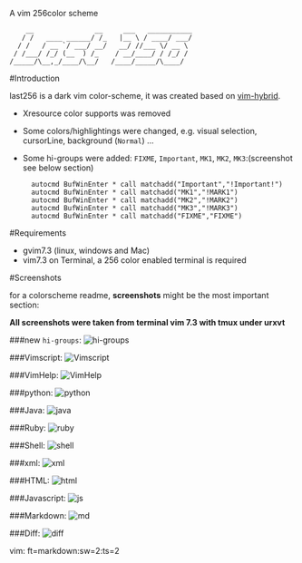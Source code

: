 A vim 256color scheme

	    __               __     ___   ___________
	   / /   ____ ______/ /_   |__ \ / ____/ ___/
	  / /   / __ `/ ___/ __/   __/ //___ \/ __ \ 
	 / /___/ /_/ (__  ) /_    / __/____/ / /_/ / 
	/_____/\__,_/____/\__/   /____/_____/\____/  
	

#Introduction

last256 is a dark vim color-scheme, it was created based on
[vim-hybrid](https://github.com/w0ng/vim-hybrid).

- Xresource color supports was removed
- Some colors/highlightings were changed, e.g. visual selection, cursorLine, background (`Normal`) ...
- Some hi-groups were added: `FIXME`, `Important`, `MK1`, `MK2`, `MK3`:(screenshot see below section)

		autocmd BufWinEnter * call matchadd("Important","!Important!")
		autocmd BufWinEnter * call matchadd("MK1","!MARK1")
		autocmd BufWinEnter * call matchadd("MK2","!MARK2")
		autocmd BufWinEnter * call matchadd("MK3","!MARK3")
		autocmd BufWinEnter * call matchadd("FIXME","FIXME")

#Requirements

- gvim7.3 (linux, windows and Mac)
- vim7.3 on Terminal, a 256 color enabled terminal is required

#Screenshots

for a colorscheme readme, **screenshots** might be the most important section:

**All screenshots were taken from terminal vim 7.3 with tmux under urxvt**

###new `hi-groups`:
![hi-groups](https://lh3.googleusercontent.com/-F1OzMBdrQHA/UVRcseDSM_I/AAAAAAAAGrQ/jTaBjj71kEQ/s218/last256-higroups.png)

###Vimscript:
![Vimscript](https://lh5.googleusercontent.com/-5GBEOK5HViI/UVRqQAYiEGI/AAAAAAAAGsg/XWsSI9B2Dn4/s895/last256-vim.png)

###VimHelp:
![VimHelp](https://lh3.googleusercontent.com/-ApXts2uCmD0/UVRqQA0q3UI/AAAAAAAAGsU/PnHjn9lFHrw/s871/last256-vimhelp.png)

###python:
![python](https://lh4.googleusercontent.com/--nyxf6DYOPI/UVRqO9cK-LI/AAAAAAAAGr8/pmoTaSUZmbQ/s853/last256-python.png)

###Java:
![java](https://lh3.googleusercontent.com/-LYYN95PBTw8/UVRqN6cd0_I/AAAAAAAAGro/a7mqEQQ4SVU/s879/last256-java.png)

###Ruby:
![ruby](https://lh3.googleusercontent.com/-0ZYOYL26_Rg/UVRqPBwlj6I/AAAAAAAAGsA/ASQCEjsflW0/s726/last256-ruby.png)

###Shell:
![shell](https://lh5.googleusercontent.com/-k1-q8w7j6jk/UVRqPb1H6eI/AAAAAAAAGsQ/Q0WlgOPWq4M/s1038/last256-shell.png)

###xml:
![xml](https://lh5.googleusercontent.com/-FfhFqNHez3Q/UVRqQpUeqiI/AAAAAAAAGsk/kFyJV81O08A/s882/last256-xml.png)

###HTML:
![html](https://lh5.googleusercontent.com/-THhsu8jcFIU/UVRqNts0zmI/AAAAAAAAGrc/g5aRS410BQo/s1027/last256-html.png)

###Javascript:
![js](https://lh5.googleusercontent.com/-Cmi-c2jBC8A/UVRqN4ODH1I/AAAAAAAAGrw/8NuBDuSzaa4/s750/last256-js.png)

###Markdown:
![md](https://lh5.googleusercontent.com/-aWxAYpuH5ls/UVSUm5bms7I/AAAAAAAAGs4/-f7YX8Ey65o/s735/last256-md.png)

###Diff:
![diff](https://lh6.googleusercontent.com/-DaE61lZYmUY/UVSV-4O1MYI/AAAAAAAAGtE/D3a7oJyqO-k/s843/last256-diff.png)



vim: ft=markdown:sw=2:ts=2
